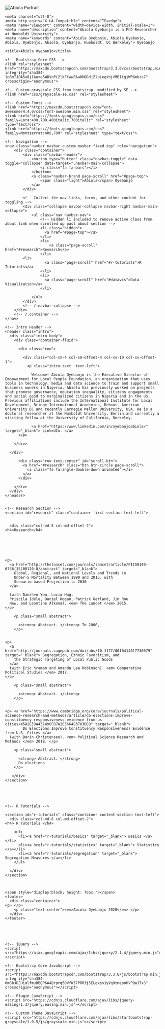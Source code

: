 ![Abiola Portrait](/oyebanjoabiola.github.io/Portrait.png)  
<!DOCTYPE html>
<html lang="en">

<head>

    <meta charset="utf-8">
    <meta http-equiv="X-UA-Compatible" content="IE=edge">
    <meta name="viewport" content="width=device-width, initial-scale=1">
    <meta name="description" content="Abiola Oyebanjo is a PhD Researcher at Humboldt University">
    <meta name="keywords" content="Abiola Oyebanjo, Abiola Oyebanjo, Abiola, Oyebanjo, Abiola, Oyebanjo, Humboldt, UC Berkeley"> Oyebanjo

    <title>Abiola Oyebanjo</title>

    <!-- Bootstrap Core CSS -->
    <link rel="stylesheet" href="https://maxcdn.bootstrapcdn.com/bootstrap/3.3.6/css/bootstrap.min.css" integrity="sha384-1q8mTJOASx8j1Au+a5WDVnPi2lkFfwwEAa8hDDdjZlpLegxhjVME1fgjWPGmkzs7" crossorigin="anonymous">

    <!-- Custom grayscale CSS from bootstrap, modified by SE -->
    <link href="css/grayscale-se.css" rel="stylesheet">

    <!-- Custom Fonts -->
    <link href="https://maxcdn.bootstrapcdn.com/font-awesome/4.4.0/css/font-awesome.min.css" rel="stylesheet">
    <link href="https://fonts.googleapis.com/css?family=Lora:400,700,400italic,700italic" rel="stylesheet" type="text/css">
    <link href="https://fonts.googleapis.com/css?family=Montserrat:400,700" rel="stylesheet" type="text/css">

</head>

<body id="page-top" data-spy="scroll" data-target=".navbar-fixed-top">

    <!-- Navigation -->
    <nav class="navbar navbar-custom navbar-fixed-top" role="navigation">
        <div class="container">
            <div class="navbar-header">
                <button type="button" class="navbar-toggle" data-toggle="collapse" data-target=".navbar-main-collapse">
                    <i class="fa fa-bars"></i>
                </button>
                <a class="navbar-brand page-scroll" href="#page-top">
                    <span class="light">Abiola</span> Oyebanjo
                </a>
            </div>

            <!-- Collect the nav links, forms, and other content for toggling -->
            <div class="collapse navbar-collapse navbar-right navbar-main-collapse">
                <ul class="nav navbar-nav">
                    <!-- Hidden li included to remove active class from about link when scrolled up past about section -->
                    <li class="hidden">
                      <a href="#page-top"></a>
                    </li>
                    <li>
                        <a class="page-scroll" href="#research">Research</a>
                    </li>
		    <li>
                      <a class="page-scroll" href="#r-tutorials">R Tutorials</a>
                    </li>
                    <li>
                      <a class="page-scroll" href="#datavis">Data Visualization</a>
                    </li>

                </ul>
            </div>
            <!-- /.navbar-collapse -->
        </div>
        <!-- /.container -->
    </nav>

    <!-- Intro Header -->
    <header class="intro">
      <div class="intro-body">
        <div class="container-fluid">

          <div class="row">

            <div class="col-sm-4 col-sm-offset-4 col-xs-10 col-xs-offset-1">
              <p class="intro-text  text-left">
		    
		        Welcome! Abiola Oyebanjo is the Executive Director of Empowerment for Local People Foundation, an organization that uses tools in technology, media and data science to train and support small business owners in Nigeria. Abiola has previously worked on projects that promote governance, education inequality, citizens engagements and social good to marginalized citizens in Nigeria and in the US. Previous affiliations include the International Institute for Local Development, Bridge International Academies, Reboot, American University DC and recently Carnegie Mellon University, USA. He is a doctoral researcher at the Humboldt University, Berlin and currently a visiting fellow at the University of California, Berkeley. 

                <a href="https://www.linkedin.com/in/oyebanjoabiola/" target="_blank"> LinkedIn. </a>
	      </p>

	    </div>

	  </div>

          <div class="row text-center" id="scroll-btn">
            <a href="#research" class="btn btn-circle page-scroll">
              <i class="fa fa-angle-double-down animated"></i>
            </a>
          </div>

        </div>
      </div>
    </header>


    <!-- Research Section -->
    <section id="research" class="container first-section text-left">


      <div class="col-md-8 col-md-offset-2">
	<h4>Research</h4>






	<p>
	  <a href="http://thelancet.com/journals/lancet/article/PIIS0140-6736(15)00120-8/abstract" target="_blank">
	    Global, Regional, and National Levels and Trends in
	    Under-5 Mortality Between 1990 and 2015, with
	    Scenario-based Projection to 2030
	  </a>

	  (with Danzhen You, Lucia Hug,
	  Priscila Idele, Daniel Hogan, Patrick Gerland, Jin Rou
	  New, and Leontine Alkema). <em> The Lancet </em> 2015.
	</p>

	    <p class="small abstract">

	      <strong> Abstract. </strong> In 2000,
	    </p>


	<p>
	  <a href="http://journals.sagepub.com/doi/abs/10.1177/0010414017730079" target="_blank"> Segregation, Ethnic Favoritism, and
	    the Strategic Targeting of Local Public Goods
	  </a>
	  (with Eric Kramon and Amanda Lea Robinson). <em> Comparative Political Studies </em> 2017.
	</p>

	    <p class="small abstract">

	      <strong> Abstract. </strong> 
	    </p>


	<p> <a href="https://www.cambridge.org/core/journals/political-science-research-and-methods/article/do-elections-improve-constituency-responsiveness-evidence-from-us-cities/45A2E58A431490FD7A2C366483783B8B" target="_blank">
            Do Elections Improve Constituency Responsiveness? Evidence from U.S. Cities </a>
	  (with Darin Christensen). <em> Political Science Research and Methods </em> 2018. </p>

	    <p class="small abstract">

	      <strong> Abstract. </strong>
          Do elections 
	    </p>

       </div>
    </section>





    <!-- R Tutorials -->

    <section id="r-tutorials" class="container content-section text-left">
      <div class="col-md-8 col-md-offset-2">
	<h4> R Tutorials </h4>

        <ul>
          <li><a href="r-tutorials/basics" target="_blank"> Basics </a></li>
          <li><a href="r-tutorials/statistics" target="_blank"> Statistics </a></li>
          <li><a href="r-tutorials/segregation" target="_blank"> Segregation Measures </a></li>
        </ul>

      </div>
    </section>



    <span style="display:block; height: 70px;"></span>
    <footer>
      <div class="container">
 	<p> </p>
        <p class="text-center"><em>Abiola Oyebanjo 2020</em> </p>
      </div>
    </footer>





    <!-- jQuery -->
    <script src="https://ajax.googleapis.com/ajax/libs/jquery/2.1.4/jquery.min.js"></script>

    <!-- Bootstrap Core JavaScript -->
    <script src="https://maxcdn.bootstrapcdn.com/bootstrap/3.3.6/js/bootstrap.min.js" integrity="sha384-0mSbJDEHialfmuBBQP6A4Qrprq5OVfW37PRR3j5ELqxss1yVqOtnepnHVP9aJ7xS" crossorigin="anonymous"></script>

    <!-- Plugin JavaScript -->
    <script src="https://cdnjs.cloudflare.com/ajax/libs/jquery-easing/1.3/jquery.easing.min.js"></script>

    <!-- Custom Theme JavaScript -->
    <script src="https://cdnjs.cloudflare.com/ajax/libs/startbootstrap-grayscale/1.0.5/js/grayscale.min.js"></script>


</body>

</html>
